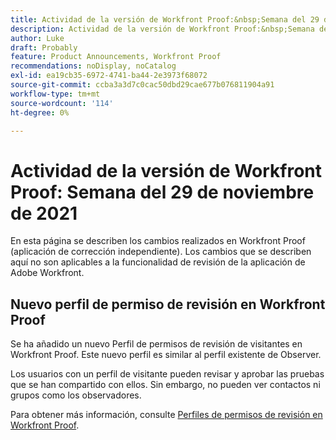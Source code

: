 ```yaml
---
title: Actividad de la versión de Workfront Proof:&nbsp;Semana del 29 de noviembre de 2021
description: Actividad de la versión de Workfront Proof:&nbsp;Semana del 29 de noviembre de 2021
author: Luke
draft: Probably
feature: Product Announcements, Workfront Proof
recommendations: noDisplay, noCatalog
exl-id: ea19cb35-6972-4741-ba44-2e3973f68072
source-git-commit: ccba3a3d7c0cac50dbd29cae677b076811904a91
workflow-type: tm+mt
source-wordcount: '114'
ht-degree: 0%

---
```


# Actividad de la versión de Workfront Proof: Semana del 29 de noviembre de 2021

En esta página se describen los cambios realizados en Workfront Proof (aplicación de corrección independiente). Los cambios que se describen aquí no son aplicables a la funcionalidad de revisión de la aplicación de Adobe Workfront.

## Nuevo perfil de permiso de revisión en Workfront Proof

Se ha añadido un nuevo Perfil de permisos de revisión de visitantes en Workfront Proof. Este nuevo perfil es similar al perfil existente de Observer.

Los usuarios con un perfil de visitante pueden revisar y aprobar las pruebas que se han compartido con ellos. Sin embargo, no pueden ver contactos ni grupos como los observadores.

Para obtener más información, consulte [Perfiles de permisos de revisión en Workfront Proof](../../../workfront-proof/wp-acct-admin/account-settings/proof-perm-profiles-in-wp.md).

